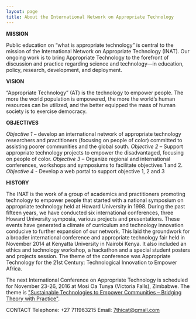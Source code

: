 ```yaml
---
layout: page
title: About the International Network on Appropriate Technology
---
```



**MISSION**

Public education on “what is appropriate technology” is central to the mission of the International Network on Appropriate Technology (INAT). Our ongoing work is to bring Appropriate Technology to the forefront of discussion and practice regarding science and technology—in education, policy, research, development, and deployment.


**VISION**

“Appropriate Technology” (AT) is the technology to empower people. The more the world population is empowered, the more the world’s human resources can be utilized, and the better equipped the mass of human society is to exercise democracy.


**OBJECTIVES**

*Objective 1* – develop an international network of appropriate technology researchers and practitioners (focusing on people of color) committed to assisting poorer communities and the global south.
*Objective 2* – Support appropriate technology projects to empower the disadvantaged, focusing on people of color.
*Objective 3* – Organize regional and international conferences, workshops and symposiums to facilitate objectives 1 and 2.
*Objective 4* - Develop a web portal to support objective 1, 2 and 3


**HISTORY**

The INAT is the work of a group of academics and practitioners promoting technology to empower people that started with a national symposium on appropriate technology held at Howard University in 1998. During the past fifteen years, we have conducted six international conferences, three Howard University symposia, various projects and presentations. These events have generated a climate of curriculum and technology innovation conducive to further expansion of our network. This laid the groundwork for a broader international conference and appropriate technology fair held in November 2014 at Kenyatta University in Nairobi Kenya. It also included an ethics and technology workshop, a hackathon and a special student posters and projects session. The theme of the conference was Appropriate Technology for the 21st Century: Technological Innovation to Empower Africa.

The next International Conference on Appropriate Technology is scheduled for November 23-26, 2016 at Mosi Oa Tunya (Victoria Falls), Zimbabwe. The theme is ["Sustainable Technologies to Empower Communities – Bridging Theory with Practice"](icat7).

CONTACT
Telephone: +27 711963215
Email: 7thicat@gmail.com